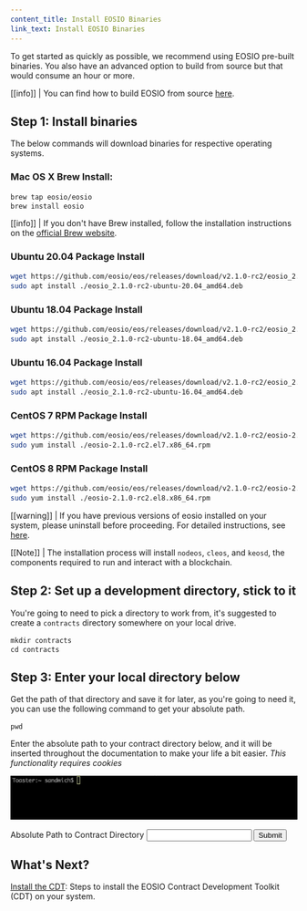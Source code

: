 ```yaml
---
content_title: Install EOSIO Binaries
link_text: Install EOSIO Binaries 
---
```


To get started as quickly as possible, we recommend using EOSIO pre-built binaries. You also have an advanced option to build from source but that would consume an hour or more. 

[[info]]
| You can find how to build EOSIO from source [here](https://developers.eos.io/manuals/eos/latest/install/build-from-source/).



## Step 1: Install binaries
The below commands will download binaries for respective operating systems.
### Mac OS X Brew Install:
```shell
brew tap eosio/eosio
brew install eosio
```

[[info]]
| If you don't have Brew installed, follow the installation instructions on the <a href="https://brew.sh/" target="_blank">official Brew website</a>.

### Ubuntu 20.04 Package Install
```sh
wget https://github.com/eosio/eos/releases/download/v2.1.0-rc2/eosio_2.1.0-rc2-ubuntu-20.04_amd64.deb
sudo apt install ./eosio_2.1.0-rc2-ubuntu-20.04_amd64.deb
```
### Ubuntu 18.04 Package Install
```sh
wget https://github.com/eosio/eos/releases/download/v2.1.0-rc2/eosio_2.1.0-rc2-ubuntu-18.04_amd64.deb
sudo apt install ./eosio_2.1.0-rc2-ubuntu-18.04_amd64.deb
```
### Ubuntu 16.04 Package Install
```sh
wget https://github.com/eosio/eos/releases/download/v2.1.0-rc2/eosio_2.1.0-rc2-ubuntu-16.04_amd64.deb
sudo apt install ./eosio_2.1.0-rc2-ubuntu-16.04_amd64.deb
```
### CentOS 7 RPM Package Install
```sh
wget https://github.com/eosio/eos/releases/download/v2.1.0-rc2/eosio-2.1.0-rc2.el7.x86_64.rpm
sudo yum install ./eosio-2.1.0-rc2.el7.x86_64.rpm
```
### CentOS 8 RPM Package Install
```sh
wget https://github.com/eosio/eos/releases/download/v2.1.0-rc2/eosio-2.1.0-rc2.el8.x86_64.rpm
sudo yum install ./eosio-2.1.0-rc2.el8.x86_64.rpm
```

[[warning]]
| If you have previous versions of eosio installed on your system, please uninstall before proceeding. For detailed instructions, see [here](https://github.com/EOSIO/eos/blob/master/README.md).

[[Note]]
| The installation process will install `nodeos`, `cleos`, and `keosd`, the components required to run and interact with a blockchain.

## Step 2: Set up a development directory, stick to it
You're going to need to pick a directory to work from, it's suggested to create a `contracts` directory somewhere on your local drive.
```shell
mkdir contracts
cd contracts
```

## Step 3: Enter your local directory below
Get the path of that directory and save it for later, as you're going to need it, you can use the following command to get your absolute path.
```
pwd
```

Enter the absolute path to your contract directory below, and it will be inserted throughout the documentation to make your life a bit easier. _This functionality requires cookies_

![cli](../cli_2.2.2.gif)

<div class="eosio-helper-box">
    <form id="CONTRACTS_DIR">
        <label>Absolute Path to Contract Directory</label>
        <input class="helper-cookie" name="CONTRACTS_DIR" type="text" />
        <input type="submit" />
        <span></span>
    </form>
</div>

## What's Next?
[Install the CDT](20_installing-eosiocdt.md): Steps to install the EOSIO Contract Development Toolkit (CDT) on your system.
